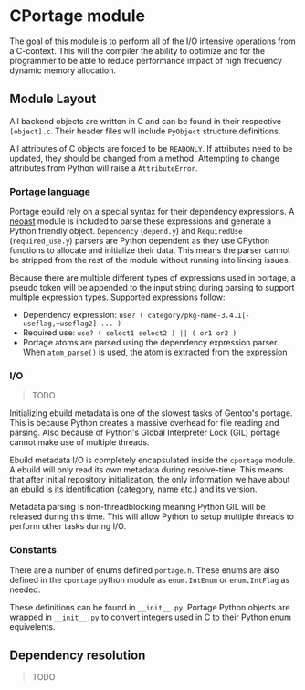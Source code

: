 # CPortage module

The goal of this module is to perform all of the I/O intensive operations from
a C-context. This will the compiler the ability to optimize and for the programmer
to be able to reduce performance impact of high frequency dynamic memory allocation.


## Module Layout
All backend objects are written in C and can be found in their
respective `[object].c`. Their header files will include `PyObject` structure
definitions.

All attributes of C objects are forced to be `READONLY`. If attributes need
to be updated, they should be changed from a method. Attempting to change
attributes from Python will raise a `AttributeError`.

### Portage language
Portage ebuild rely on a special syntax for their dependency expressions.
A [neoast](https://github.com/AutoGentoo/neoast) module is included to parse
these expressions and generate a  Python friendly object. `Dependency` (`depend.y`)
and `RequiredUse` (`required_use.y`) parsers are Python dependent as they use CPython
functions to allocate and initialize their data. This means the parser cannot
be stripped from the rest of the module without running into linking issues.

Because there are multiple different types of expressions used in portage,
a pseudo token will be appended to the input string during parsing to support
multiple expression types. Supported expressions follow:
  - Dependency expression: `use? ( category/pkg-name-3.4.1[-useflag,+useflag2] ... )`
  - Required use: `use? ( select1 select2 ) || ( or1 or2 )`
  - Portage atoms are parsed using the dependency expression parser. When
    `atom_parse()` is used, the atom is extracted from the expression

### I/O
> TODO

Initializing ebuild metadata is one of the slowest tasks of Gentoo's portage.
This is because Python creates a massive overhead for file reading and parsing.
Also because of Python's Global Interpreter Lock (GIL) portage cannot make use
of multiple threads.

Ebuild metadata I/O is completely encapsulated inside the `cportage` module.
A ebuild will only read its own metadata during resolve-time. This means
that after initial repository initialization, the only information we have
about an ebuild is its identification (category, name etc.) and its version.

Metadata parsing is non-threadblocking meaning Python GIL will be released
during this time. This will allow Python to setup multiple threads to perform
other tasks during I/O.

### Constants
There are a number of enums defined `portage.h`. These enums are also defined
in the `cportage` python module as `enum.IntEnum` or `enum.IntFlag` as needed.

These definitions can be found in `__init__.py`. Portage Python objects are
wrapped in `__init__.py` to convert integers used in C to their Python enum
equivelents.

## Dependency resolution
> TODO